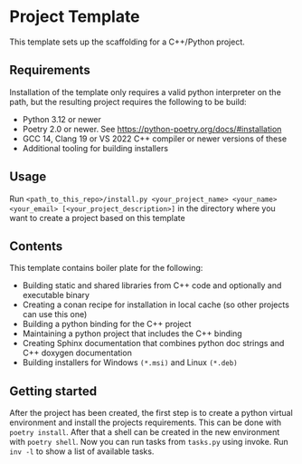 Project Template
=

This template sets up the scaffolding for a C++/Python project.

Requirements
-

Installation of the template only requires a valid python interpreter on the path, 
but the resulting project requires the following to be build:
 * Python 3.12 or newer
 * Poetry 2.0 or newer. See https://python-poetry.org/docs/#installation
 * GCC 14, Clang 19 or VS 2022 C++ compiler or newer versions of these
 * Additional tooling for building installers

Usage
-
Run `<path_to_this_repo>/install.py <your_project_name> <your_name> <your_email> [<your_project_description>]`
in the directory where you want to create a project based on this template

Contents
-
This template contains boiler plate for the following:
  * Building static and shared libraries from C++ code and optionally and executable binary
  * Creating a conan recipe for installation in local cache (so other projects can use this one)
  * Building a python binding for the C++ project
  * Maintaining a python project that includes the C++ binding
  * Creating Sphinx documentation that combines python doc strings and C++ doxygen documentation
  * Building installers for Windows `(*.msi)` and Linux `(*.deb)`
 
Getting started
-
After the project has been created, the first step is to create a python virtual environment
and install the projects requirements. This can be done with `poetry install`. After that
a shell can be created in the new environment with `poetry shell`. Now you can run tasks from 
`tasks.py` using invoke. Run `inv -l` to show a list of available tasks.
